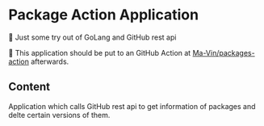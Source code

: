 # Package Action Application
:baby_chick: Just some try out of GoLang and GitHub rest api

:rocket: This application should be put to an GitHub Action at [Ma-Vin/packages-action](https://github.com/Ma-Vin/packages-action) afterwards.

## Content
Application which calls GitHub rest api to get information of packages and delte certain versions of them.